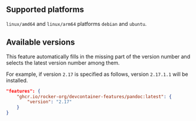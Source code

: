 <!-- markdownlint-disable MD041 -->

## Supported platforms

`linux/amd64` and `linux/arm64` platforms `debian` and `ubuntu`.

## Available versions

This feature automatically fills in the missing part of the version number
and selects the latest version number among them.

For example, if version `2.17` is specified as follows, version `2.17.1.1` will be installed.

```json
"features": {
    "ghcr.io/rocker-org/devcontainer-features/pandoc:latest": {
        "version": "2.17"
    }
}
```
